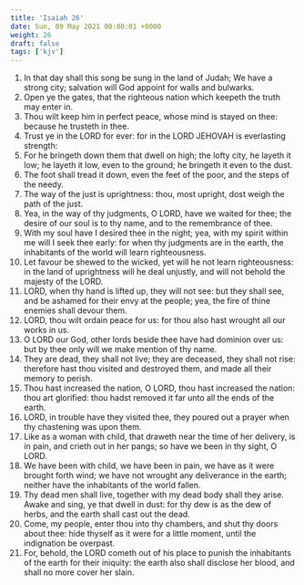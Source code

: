 ```yaml
---
title: 'Isaiah 26'
date: Sun, 09 May 2021 00:00:01 +0000
weight: 26
draft: false
tags: ['kjv'] 
---
```


1. In that day shall this song be sung in the land of Judah; We have a strong city; salvation will God appoint for walls and bulwarks.
2. Open ye the gates, that the righteous nation which keepeth the truth may enter in.
3. Thou wilt keep him in perfect peace, whose mind is stayed on thee: because he trusteth in thee.
4. Trust ye in the LORD for ever: for in the LORD JEHOVAH is everlasting strength:
5. For he bringeth down them that dwell on high; the lofty city, he layeth it low; he layeth it low, even to the ground; he bringeth it even to the dust.
6. The foot shall tread it down, even the feet of the poor, and the steps of the needy.
7. The way of the just is uprightness: thou, most upright, dost weigh the path of the just.
8. Yea, in the way of thy judgments, O LORD, have we waited for thee; the desire of our soul is to thy name, and to the remembrance of thee.
9. With my soul have I desired thee in the night; yea, with my spirit within me will I seek thee early: for when thy judgments are in the earth, the inhabitants of the world will learn righteousness.
10. Let favour be shewed to the wicked, yet will he not learn righteousness: in the land of uprightness will he deal unjustly, and will not behold the majesty of the LORD.
11. LORD, when thy hand is lifted up, they will not see: but they shall see, and be ashamed for their envy at the people; yea, the fire of thine enemies shall devour them.
12. LORD, thou wilt ordain peace for us: for thou also hast wrought all our works in us.
13. O LORD our God, other lords beside thee have had dominion over us: but by thee only will we make mention of thy name.
14. They are dead, they shall not live; they are deceased, they shall not rise: therefore hast thou visited and destroyed them, and made all their memory to perish.
15. Thou hast increased the nation, O LORD, thou hast increased the nation: thou art glorified: thou hadst removed it far unto all the ends of the earth.
16. LORD, in trouble have they visited thee, they poured out a prayer when thy chastening was upon them.
17. Like as a woman with child, that draweth near the time of her delivery, is in pain, and crieth out in her pangs; so have we been in thy sight, O LORD.
18. We have been with child, we have been in pain, we have as it were brought forth wind; we have not wrought any deliverance in the earth; neither have the inhabitants of the world fallen.
19. Thy dead men shall live, together with my dead body shall they arise. Awake and sing, ye that dwell in dust: for thy dew is as the dew of herbs, and the earth shall cast out the dead.
20. Come, my people, enter thou into thy chambers, and shut thy doors about thee: hide thyself as it were for a little moment, until the indignation be overpast.
21. For, behold, the LORD cometh out of his place to punish the inhabitants of the earth for their iniquity: the earth also shall disclose her blood, and shall no more cover her slain.
